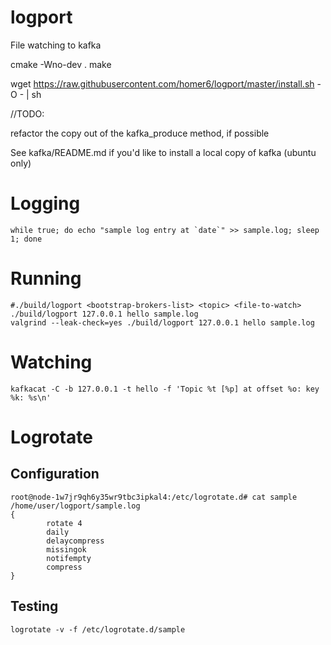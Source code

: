# logport
File watching to kafka



cmake -Wno-dev .
make



wget https://raw.githubusercontent.com/homer6/logport/master/install.sh -O - | sh








//TODO:

refactor the copy out of the kafka_produce method, if possible


See kafka/README.md if you'd like to install a local copy of kafka (ubuntu only)



# Logging
```
while true; do echo "sample log entry at `date`" >> sample.log; sleep 1; done
```


# Running

```
#./build/logport <bootstrap-brokers-list> <topic> <file-to-watch>
./build/logport 127.0.0.1 hello sample.log
valgrind --leak-check=yes ./build/logport 127.0.0.1 hello sample.log
```


# Watching

```
kafkacat -C -b 127.0.0.1 -t hello -f 'Topic %t [%p] at offset %o: key %k: %s\n'
```



# Logrotate

## Configuration

```
root@node-1w7jr9qh6y35wr9tbc3ipkal4:/etc/logrotate.d# cat sample
/home/user/logport/sample.log
{
        rotate 4
        daily
        delaycompress
        missingok
        notifempty
        compress
}

```

## Testing

```
logrotate -v -f /etc/logrotate.d/sample
```